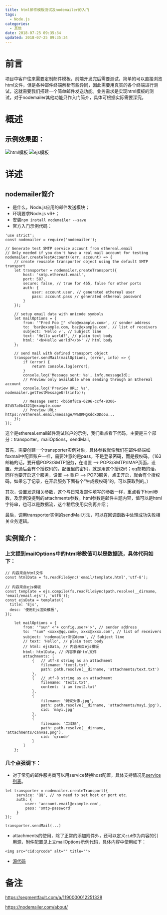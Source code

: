 ```yaml
---
title: html邮件模板测试及nodemailer的入门
tags:
  - Node.js
categories:
  - 其他
date: 2018-07-25 09:35:34
updated: 2018-07-25 09:35:34
---
```


# 前言
项目中客户往来需要定制邮件模板，前端开发完后需要测试，简单的可以直接浏览html文件，但是各种邮件终端解析有些异同，因此需要用真实的各个终端进行测试，这就需要我们搭建一个简单邮件发送功能。业务需求是实现html模板的测试，对于nodemailer其他功能只作入门简介，具体可根据实际需要深究。

# 概述
## 示例效果图：
![html模板](emailTemplate.jpg)
![ejs模板](emailEjs.jpg)
<!-- more -->

# 详述
## nodemailer简介
+ 是什么，Node.js应用的邮件发送模块；
+ 环境要求Node.js v6+；
+ 安装`npm install nodemailer --save`
+ 官方入门示例代码：
```
'use strict';
const nodemailer = require('nodemailer');

// Generate test SMTP service account from ethereal.email
// Only needed if you don't have a real mail account for testing
nodemailer.createTestAccount((err, account) => {
    // create reusable transporter object using the default SMTP transport
    let transporter = nodemailer.createTransport({
        host: 'smtp.ethereal.email',
        port: 587,
        secure: false, // true for 465, false for other ports
        auth: {
            user: account.user, // generated ethereal user
            pass: account.pass // generated ethereal password
        }
    });

    // setup email data with unicode symbols
    let mailOptions = {
        from: '"Fred Foo 👻" <foo@example.com>', // sender address
        to: 'bar@example.com, baz@example.com', // list of receivers
        subject: 'Hello ✔', // Subject line
        text: 'Hello world?', // plain text body
        html: '<b>Hello world?</b>' // html body
    };

    // send mail with defined transport object
    transporter.sendMail(mailOptions, (error, info) => {
        if (error) {
            return console.log(error);
        }
        console.log('Message sent: %s', info.messageId);
        // Preview only available when sending through an Ethereal account
        console.log('Preview URL: %s', nodemailer.getTestMessageUrl(info));

        // Message sent: <b658f8ca-6296-ccf4-8306-87d57a0b4321@example.com>
        // Preview URL: https://ethereal.email/message/WaQKMgKddxQDoou...
    });
});

```
这个是ethereal.email邮件测试账户的示例，我们重点看下代码，主要是三个部分：transporter，mailOptions，sendMail。

首先，需要创建一个transporter实例对象，具体参数就像我们在邮件终端如foxmail中配置账户一样，需要注意的是pass，不是登录密码，而是授权码。（163邮箱的话，要开启POP3/SMTP服务，在设置 --> POP3/SMTP/IMAP页面，设置。开通后会有个授权码的，配置里的密码，就是用这个授权码；qq邮箱的话，同样也要开启这个服务，设置 --> 账户 --> POP3服务，点击开启，就会有个授权码，如果忘了记录，在开启服务下面有个“生成授权码”的，可以获取到的。）

其次，设置发送相关参数，这个与日常发邮件填写的参数一样，重点看下html参数，及示例没提到的attachments参数。html参数是邮件主题内容，值可以是html字符串，也可以是数据流，这个稍后使用实例再介绍；

最后，调用transporter实例的sendMail方法，可以在回调函数中处理成功失败相关业务逻辑。

## 实例简介：
### 上文提到mailOptions中的html参数值可以是数据流，具体代码如下：
```
// 内容来自html文件
const htmlData = fs.readFileSync('email/template.html','utf-8');

// 内容来自ejs模板
const template = ejs.compile(fs.readFileSync(path.resolve(__dirname, 'email/email.ejs'), 'utf8'));
const ejsData = template({
  title: 'Ejs',
  desc: '使用Ejs渲染模板',
});
```
```
	let mailOptions = {
		from: '"sun" <'+ config.user+'>', // sender address
		to: '"sun" <xxxx@qq.com>, xxxx@xxxx.com', // list of receivers
		subject: 'nodemailer测试demo', // Subject line
		// text: 'Hello', // plain text body
		// html: ejsData, // 内容来自ejs模板
		html: htmlData, // 内容来自html文件
		attachments: [
			{   // utf-8 string as an attachment
				filename: 'text1.txt',
				path: path.resolve(__dirname, 'attachments/text.txt')
			},
			{   // utf-8 string as an attachment
				filename: 'text2.txt',
				content: 'i am text2.txt'
			},
			{
				filename: '蚂蚁头像.jpg',
				path: path.resolve(__dirname, 'attachments/mayi.jpg'),
				cid: 'mayi.jpg'
			},
			{
				filename: '二维码',
				path: path.resolve(__dirname, 'attachments/canvas.png'),
				cid: 'qrcode'
			}
		]
	};
```
### 几个点强调下：
+ 对于常见的邮件服务商可以用service替换host配置，具体支持情况见[service列表](https://nodemailer.com/smtp/well-known/)。
```
let transporter = nodemailer.createTransport({
     service: 'QQ', // no need to set host or port etc.
     auth: {
         user: 'account.email@example.com',
         pass: 'smtp-password'
     }
});

transporter.sendMail(...)

```
+ attachments的使用，除了正常的添加附件外，还可以定义`cid`作为内容的引用源，附件配置见上文mailOptions示例代码，具体内容中使用如下：
```
<img src="cid:qrcode" alt="" title="">
```
+ [源代码](https://github.com/jovysun/sendMail)


# 备注
https://segmentfault.com/a/1190000012251328

https://nodemailer.com/about/
